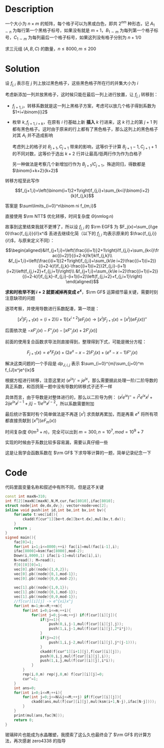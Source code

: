 # Description

一个大小为 $n\times m$ 的矩阵，每个格子可以为黑或白色，即共 $2^{nm}$ 种形态，记 $A_{1\sim n}$ 为每行第一个黑格子标号，如果没有就是 $m+1$，$B_{1\sim m}$ 为每列第一个格子标号，$C_{1\sim m}$ 为每列最后一个格子标号，如果这列没有格子分别为 $n+1/0$

求三元组 $(A,B,C)$ 的数量，$n\le 8000,m\le 200$

# Solution

设 $f_{j,i}$ 表示在 $j$ 列上放过黑色格子，这些黑色格子所在行的并集大小为 $i$

考虑新添加一列并放黑格子，这时候只能在最后一列上进行放置，让 $f_{j,i}$ 转移到：

- $f_{j+1,i}$，转移系数就是这一列上黑格子方案，考虑可以放几个格子得到系数为 $1+i+\binom{i}2$

- 枚举 $k,f_{j+1,i+k}$，在原有 $i$ 行基础上新 **插入** $k$ 行进来，这 $k$ 行上的第 $j+1$ 列都有黑色格子。这时由于原来的行上都有了黑色格子，那么这列上的黑色格子对其 $A_i$ 并不造成影响

    考虑列上的格子对 $B_{j+1},C_{j+1}$ 带来的影响，这等价于计算 $B_{j+1}-1,C_{j+1}+1$ 的不同对数，这等价于选出 $k+2$ 行并让最高/低两行作为作为白格子
    
    另一种做法是考察几个新增加行作为 $B_{j+1}/C_{j+1}$，殊途同归，得数都是 $\binom{i+k+2}{k+2}$

转移方程至此写作

$$f_{j+1,i}=\left(\binom{i+1}2+1\right)f_{j,i}+\sum_{k<i}\binom{i+2}{k}f_{j,k}$$

答案是 $\sum\limits_{i=0}^n\binom ni f_{m,i}$

直接使用 $\rm NTT$ 优化转移，时间复杂度 $\Theta(nm\log n)$

故事到这里结束我就不更博了，所以设 $f_{j,i}$ 的 $\rm EGF$ 为 $F_j(x)=\sum_{i\ge 0}\frac{f_{j,i}}{i!}x^i$ 丢进去继续化简（以下的 $f_{j,i}$ 均表示原来的 $\frac{f_{j,i}}{i!}$，与原来定义不同）：

$$\begin{aligned}&i!f_{j+1,i}=\left(\frac{i(i+1)}2+1\right)i!f_{j,i}+\sum_{k<i}\frac{(i+2)!}{(i+2-k)!k!}k!f_{j,k}\\
&f_{j+1,i}=\left(\frac{i(i+1)}2+1\right)f_{j,i}+\sum_{k\le i+2}\frac{(i+1)(i+2)}{(i+2-k)!}f_{j,k}-\frac{(i+1)(i+2)}2f_{j,i}-(i+1)(i+2)\left(f_{j,i+2}+f_{j,i+1}\right)\\
&f_{j+1,i}=\sum_{k\le i+2}\frac{(i+1)(i+2)}{(i+2-k)!}f_{j,k}-if_{j,i}-(i+1)(i+2)\left(f_{j,i+2}+f_{j,i+1}\right)
\end{aligned}$$

**求和时枚举不到 $i+2$ 就要减掉再变成 $e^x$**，$\rm GF$ 运算细节最关键，需要时刻注意缺项的问题

逐项考察，并使用导数进行系数配凑，第一项是：

$$[x^i]F_{j+1}(x)=(i+2)(i+1)[x^{i+2}]eF_{j}(x)\rightarrow[x^i]F_{j+1}(x)=[x^i]\left(eF_{j}(x)\right)'' $$

后面依次是 $-xF'_{j}(x)-F''_{j}(x)-\left[xF''_{j}(x)+2F'_{j}(x)\right]$

前面的使用复合函数求导法则直接得到，整理得到下式，可能是微分方程：

$$F_{j+1}(x)=e^{x}F_{j}(x)+(2e^x-x-2)F'_{j}(x)+(e^x-x-1)F''_j(x)$$

解决这类问题的一个手段是 $dp_{J,i,j}$ 表示 $\sum_{i=0}^{m}\sum_{j=0}^m f_{J}x^je^{ix}$

根据方程进行转移，注意这里对 $(e^{jx})'=je^{jx}$，那么需要据此处理一阶/二阶导数的真正系数，和百鸽笼一题中没有导数的转移式子还不一样

具体而言，由于导数是对整体进行的，那么以二阶导为例： $(x^je^{ix})''=i^2e^{ix}x^j+2ije^{ix}x^{j-1}+j(j-1)e^{ix}x^{j-2}$，所以系数需要附加

最后统计答案时有个简单做法是不再逐 $[x^i]$ 求贡献再累加，而是再乘 $e^{x}$ 将所有项都直接贡献到 $[x^n]\left(eF_m(x)\right)$

时间复杂度 $\Theta(m^3+n)$，完全可以出到 $m=300,n=10^7,mod=10^9+7$

实现的时候由于系数比较多容易漏，需要认真仔细一些

这是让我学会函数系数在 $\rm GF$ 下求导等计算的一题，简单记录纪念一下

# Code

代码里面变量名称和叙述中有所不同，但是这不关键

```cpp
const int maxN=310;
int f[2][maxN][maxN],N,M,cur,fac[8010],ifac[8010];
struct node{int de,dx,dv;}; vector<node>vec[2];
inline void push(int id,int be,int bx,int bv){
    for(auto t:vec[id]){
        ckadd(f[cur^1][be+t.de][bx+t.dx],mul(bv,t.dv));
    }
    return ;
}
signed main(){
    fac[0]=1;
    for(int i=1;i<=8000;++i) fac[i]=mul(fac[i-1],i);
    ifac[8000]=ksm(fac[8000],mod-2);
    Down(i,8000,1) ifac[i-1]=mul(ifac[i],i);
    N=read(); M=read(); 
    f[0][0][0]=1;
    vec[0].pb((node){1,0,2}); 
    vec[0].pb((node){0,1,mod-1}); 
    vec[0].pb((node){0,0,mod-2});
    
    vec[1].pb((node){1,0,1}); 
    vec[1].pb((node){0,1,mod-1}); 
    vec[1].pb((node){0,0,mod-1});
    //f[cur][i][j] -> e^{xi}x^j
    for(int m=1;m<=M;++m){
        for(int i=0;i<=m;++i){
            for(int j=0;j<=m;++j) if(f[cur][i][j]){
                if(j>=1){
                    push(0,i,j-1,mul(f[cur][i][j],j));
                    push(1,i,j-1,mul(f[cur][i][j],2*i*j));
                }
                if(j>=2){
                    push(1,i,j-2,mul(f[cur][i][j],j*(j-1)));
                }
                ckadd(f[cur^1][i+1][j],f[cur][i][j]);
                push(0,i,j,mul(f[cur][i][j],i));
                push(1,i,j,mul(f[cur][i][j],i*i));
            }
        }
        rep(i,0,m) rep(j,0,m) f[cur][i][j]=0;
        cur^=1;
    }
    int ans=0;
    for(int i=0;i<=M;++i){
        for(int j=0;j<=N&&j<=M;++j) if(f[cur][i][j]){
            ckadd(ans,mul(f[cur][i][j],mul(ksm(i+1,N-j),ifac[N-j])));
        }
    }
    print(mul(ans,fac[N]));
    return 0;
}
```

玻璃碎片也能成为水晶雕塑，我摸索了这么久也最终会了 $\rm GF$ 的计算方法，再次感谢 zero4338 的指导